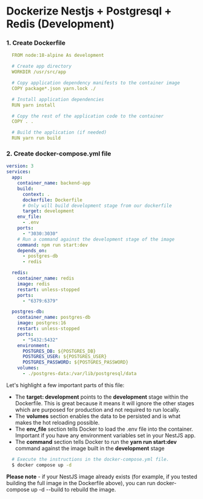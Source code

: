 # Dockerize Nestjs + Postgresql + Redis (Development)

### 1. Create Dockerfile

```yaml
  FROM node:18-alpine As development

  # Create app directory
  WORKDIR /usr/src/app

  # Copy application dependency manifests to the container image
  COPY package*.json yarn.lock ./

  # Install application dependencies
  RUN yarn install

  # Copy the rest of the application code to the container
  COPY . .

  # Build the application (if needed)
  RUN yarn run build
```

### 2. Create docker-compose.yml file

```yaml
version: 3
services:
  app:
    container_name: backend-app
    build:
      context: .
      dockerfile: Dockerfile
      # Only will build development stage from our dockerfile
      target: development
    env_file:
      - .env
    ports:
      - "3030:3030"
    # Run a command against the development stage of the image
    command: npm run start:dev
    depends_on:
      - postgres-db
      - redis

  redis:
    container_name: redis
    image: redis
    restart: unless-stopped
    ports:
      - "6379:6379"

  postgres-db:
    container_name: postgres-db
    image: postgres:16
    restart: unless-stopped
    ports:
      - "5432:5432"
    environment:
      POSTGRES_DB: ${POSTGRES_DB}
      POSTGRES_USER: ${POSTGRES_USER}
      POSTGRES_PASSWORD: ${POSTGRES_PASSWORD}
    volumes:
      - ./postgres-data:/var/lib/postgresql/data
```

Let's highlight a few important parts of this file:

- The **target: development** points to the **development** stage within the Dockerfile. This is great because it means it will ignore the other stages which are purposed for production and not required to run locally.
- The **volumes** section enables the data to be persisted and is what makes the hot reloading possible.
- The **env_file** section tells Docker to load the .env file into the container. Important if you have any environment variables set in your NestJS app.
- The **command** section tells Docker to run the **yarn run start:dev** command against the image built in the **development** stage

```sh
  # Execute the instructions in the docker-compose.yml file.
  $ docker compose up -d
```

**Please note** - if your NestJS image already exists (for example, if you tested building the full image in the Dockerfile above), you can run docker-compose up -d --build to rebuild the image.
